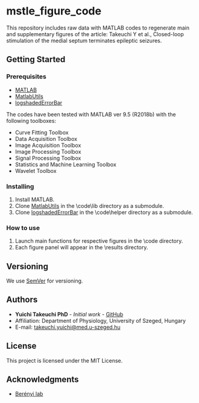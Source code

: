 # mstle_figure_code
This repository includes raw data with MATLAB codes to regenerate main and supplementary figures of the article: Takeuchi Y et al., Closed-loop stimulation of the medial septum terminates epileptic seizures.

## Getting Started

### Prerequisites
- [MATLAB](https://www.mathworks.com/products/matlab.html)
- [MatlabUtils](https://github.com/yuichi-takeuchi/MatlabUtils)
- [logshadedErrorBar](https://github.com/liqun2017/logshadedErrorBar)

The codes have been tested with MATLAB ver 9.5 (R2018b) with the following toolboxes:
- Curve Fitting Toolbox
- Data Acquisition Toolbox
- Image Acquisition Toolbox
- Image Processing Toolbox
- Signal Processing Toolbox
- Statistics and Machine Learning Toolbox
- Wavelet Toolbox

### Installing
1. Install MATLAB.
2. Clone [MatlabUtils](https://github.com/yuichi-takeuchi/MatlabUtils) in the \code\lib directory as a submodule.
3. Clone [logshadedErrorBar](https://github.com/liqun2017/logshadedErrorBar) in the \code\helper directory as a submodule.

### How to use
1. Launch main functions for respective figures in the \code directory.
2. Each figure panel will appear in the \results directory.

## Versioning
We use [SemVer](http://semver.org/) for versioning.

## Authors
- **Yuichi Takeuchi PhD** - *Initial work* - [GitHub](https://github.com/yuichi-takeuchi)
- Affiliation: Department of Physiology, University of Szeged, Hungary
- E-mail: takeuchi.yuichi@med.u-szeged.hu

## License
This project is licensed under the MIT License.

## Acknowledgments
- [Berényi lab](http://www.berenyilab.com/)

